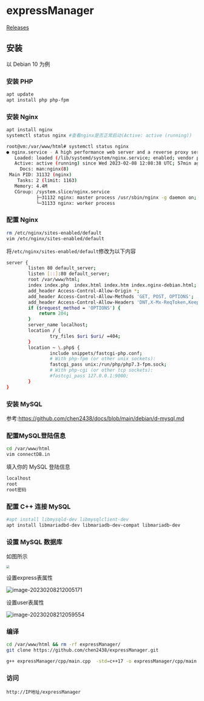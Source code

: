 # expressManager

[Releases](https://github.com/chen2438/expressManager/releases)

## 安装

以 Debian 10 为例

### 安装 PHP

```bash
apt update
apt install php php-fpm
```

### 安装 Nginx

```bash
apt install nginx
systemctl status nginx #查看nginx是否正常启动(Active: active (running))
```

```bash
root@vm:/var/www/html# systemctl status nginx
● nginx.service - A high performance web server and a reverse proxy server
   Loaded: loaded (/lib/systemd/system/nginx.service; enabled; vendor preset: enabled)
   Active: active (running) since Wed 2023-02-08 12:08:38 UTC; 57min ago
     Docs: man:nginx(8)
 Main PID: 31132 (nginx)
    Tasks: 2 (limit: 1163)
   Memory: 4.4M
   CGroup: /system.slice/nginx.service
           ├─31132 nginx: master process /usr/sbin/nginx -g daemon on; master_process on;
           └─31133 nginx: worker process
```

### 配置 Nginx

```bash
rm /etc/nginx/sites-enabled/default
vim /etc/nginx/sites-enabled/default
```

将`/etc/nginx/sites-enabled/default`修改为以下内容

```bash
server {
        listen 80 default_server;
        listen [::]:80 default_server;
        root /var/www/html;
        index index.php  index.html index.htm index.nginx-debian.html;
        add_header Access-Control-Allow-Origin *;
        add_header Access-Control-Allow-Methods 'GET, POST, OPTIONS';
        add_header Access-Control-Allow-Headers 'DNT,X-Mx-ReqToken,Keep-Alive,User-Agent,X-Requested-With,If-Modified-Since,Cache-Control,Content-Type,Authorization';
        if ($request_method = 'OPTIONS') {
            return 204;
        }
        server_name localhost;
        location / {
                try_files $uri $uri/ =404;
        }
        location ~ \.php$ {
                include snippets/fastcgi-php.conf;
                # With php-fpm (or other unix sockets):
                fastcgi_pass unix:/run/php/php7.3-fpm.sock;
                # With php-cgi (or other tcp sockets):
                #fastcgi_pass 127.0.0.1:9000;
        }
}
```

### 安装 MySQL

参考:https://github.com/chen2438/docs/blob/main/debian/d-mysql.md

### 配置MySQL登陆信息

```bash
cd /var/www/html
vim connectDB.in
```

填入你的 MySQL 登陆信息

```bash
localhost
root
root密码
```

### 配置 C++ 连接 MySQL

```bash
#apt install libmysqld-dev libmysqlclient-dev
apt install libmariadbd-dev libmariadb-dev-compat libmariadb-dev
```

### 设置 MySQL 数据库

如图所示

<img src="https://media.opennet.top/i/2023/02/08/63e3a0ff70821.png" style="zoom:50%;" />

设置express表属性

![image-20230208212005171](https://media.opennet.top/i/2023/02/08/63e3a18feb93c.png)

设置user表属性

![image-20230208212059554](https://media.opennet.top/i/2023/02/08/63e3a1becb971.png)

### 编译

```bash
cd /var/www/html && rm -rf expressManager/
git clone https://github.com/chen2438/expressManager.git
```

```bash
g++ expressManager/cpp/main.cpp  -std=c++17 -o expressManager/cpp/main `mysql_config --cflags --libs` && chmod 777 -R expressManager/ 
```

### 访问

`http://IP地址/expressManager`
